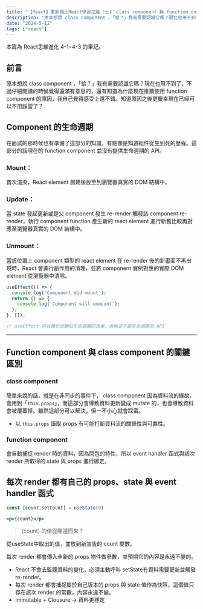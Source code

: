 ```yaml
---
title: "【React】重新踏上React學習之路（七)：class component 與 function component 的小故事 "
description: "原本想說 class component ，「蛤？」我有需要認識它嗎？現在也用不到了，不過仔細閱讀的時候覺得還滿有意思的，還有知道為什麼現在推薦使用 function component 的原因，我自己覺得感受上還不錯。知道原因之後更慶幸現在已經可以不用踩雷了？"
date: "2024-5-12"
tags: ["react"]
---
```


本篇為 React思維進化 4-1~4-3 的筆記。

## 前言

原本想說 class component ，「蛤？」我有需要認識它嗎？現在也用不到了，不過仔細閱讀的時候覺得還滿有意思的，還有知道為什麼現在推薦使用 function component 的原因，我自己覺得感受上還不錯。知道原因之後更慶幸現在已經可以不用踩雷了？

## Component 的生命週期

在面試的那時候也有準備了這部分的知識，有點像是知道組件從生到死的歷程。這部分的話現在的 function component 並沒有提供生命週期的 API。

### Mount：

首次渲染，React element 創建後放至到瀏覽器真實的 DOM 結構中。

### Update：

當 state 發起更新或是父 component 發生 re-render 觸發該 component re-render，執行 component function 產生新的 react element 進行新舊比較再對應至瀏覽器真實的 DOM 結構中。

### Unmount：

當該位置上 component 類型的 react element 在 re-render 後的新畫面不再出現時，React 會進行副作用的清理，並將 component 實例對應的實際 DOM element 從瀏覽器中清除。

```jsx
useEffect(() => {
  console.log('Component did mount');
  return () => {
    console.log('Component will unmount');
  };
}, []);

// useEffect 可以模仿出類似生命週期的效果，但他並不是生命週期的 API
```


---
## Function component 與 class component 的關鍵區別

### class component

簡單來說的話，就是在非同步的事件下， class component 因為資料流的緣故，會用到「`this.props`」，而這部分會導致資料更新變成 mutate 的，也會導致資料會被覆蓋掉。雖然這部分可以解決，但一不小心就會踩雷。

- 以 `this.props` 讀取 props 有可能打斷資料流的關聯性與可靠性。

### function component

會自動捕捉 render 時的資料，因為閉包的特性，所以 event handler 函式與該次 render 所取得的 state 與 props 進行綁定。

## 每次 render 都有自己的 props、state 與 event handler 函式

```jsx
const [count,setCount] = useState(0)

<p>{count}</p>
```

> {count} 的值從哪邊而來？

從useState中取出的值，並放到新宣告的 count 變數。

每次 render 都會傳入全新的 props 物件做參數，並預期它的內容是永遠不變的。

- React 不會去監聽資料的變化，必須主動呼叫 setState有資料需要更新並觸發 re-render。
- 每次 render 都會捕捉屬於自己版本的 props 與 state 值作為快照，這個值只存在該次 render 的常數，內容永遠不變。
- Immutable + Clousure → 資料更穩定